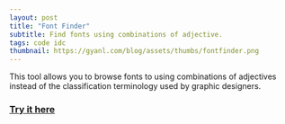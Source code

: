 ```yaml
---
layout: post
title: "Font Finder"
subtitle: Find fonts using combinations of adjective.
tags: code idc
thumbnail: https://gyanl.com/blog/assets/thumbs/fontfinder.png
---
```


This tool allows you to browse fonts to using combinations of adjectives instead of the classification terminology used by graphic designers.

### [Try it here](https://fontfinder.tech/)
